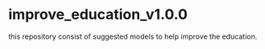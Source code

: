 # improve_education_v1.0.0
this repository consist of suggested models to help improve the education.
